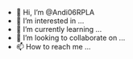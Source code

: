 - 👋 Hi, I’m @Andi06RPLA
- 👀 I’m interested in ...
- 🌱 I’m currently learning ...
- 💞️ I’m looking to collaborate on ...
- 📫 How to reach me ...

<!---
Andi06RPLA/Andi06RPLA is a ✨ special ✨ repository because its `README.md` (this file) appears on your GitHub profile.
You can click the Preview link to take a look at your changes.
--->
